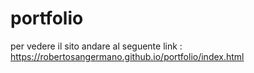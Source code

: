 # portfolio
per vedere il sito andare al seguente link : 
https://robertosangermano.github.io/portfolio/index.html
